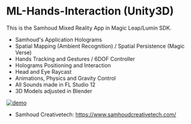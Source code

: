 # ML-Hands-Interaction (Unity3D)

This is the Samhoud Mixed Reality App in Magic Leap/Lumin SDK.
- Samhoud's Application Holograms
- Spatial Mapping (Ambient Recognition) / Spatial Persistence (Magic Verse)
- Hands Tracking and Gestures / 6DOF Controller
- Holograms Positioning and Interaction
- Head and Eye Raycast
- Animations, Physics and Gravity Control 
- All Sounds made in FL Studio 12
- 3D Models adjusted in Blender

[![demo](https://user-images.githubusercontent.com/21102697/61935293-7b455600-af8a-11e9-8fea-e058be24be89.png)](https://drive.google.com/file/d/1fMP3-Ie-3yBzZ2jGgCPiEMlWsj_2cBDi/view)

- Samhoud Creativetech: https://www.samhoudcreativetech.com/
